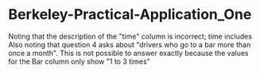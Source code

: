 # Berkeley-Practical-Application_One
Noting that the description of the "time" column is incorrect; time includes 
Also noting that question 4 asks about "drivers who go to a bar more than once a month".  This is not possible to answer exactly because the values for the Bar column
only show "1 to 3 times"
